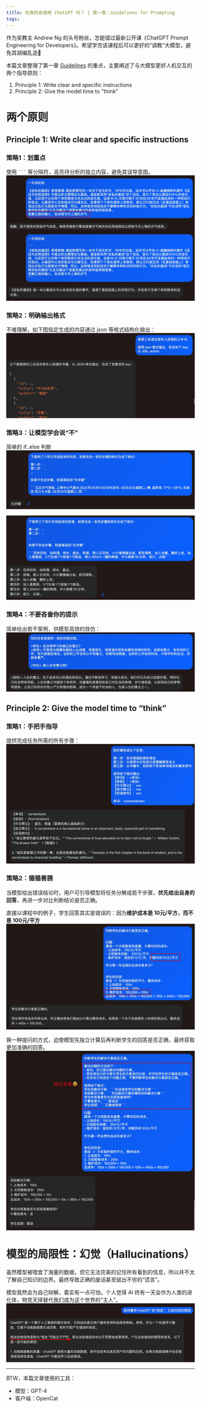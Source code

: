 ```yaml
---
title: 你真的会使用 ChatGPT 吗？ | 第一章：Guidelines for Prompting
tags:
---
```


作为吴教主 Andrew Ng 的头号粉丝，怎能错过最新公开课《ChatGPT Prompt Engineering for Developers》。希望学完该课程后可以更好的“调教”大模型，避免其胡编乱造🤣

本篇文章整理了第一章 [Guidelines](https://learn.deeplearning.ai/chatgpt-prompt-eng/lesson/2/guidelines) 的重点，主要阐述了与大模型更好人机交互的两个指导原则：
1. Principle 1: Write clear and specific instructions
2. Principle 2: Give the model time to "think"

<!--more-->

# 两个原则

## Principle 1: Write clear and specific instructions

### 策略1：划重点
使用 ```` ``` ```` 等分隔符，高亮待分析的独立内容，避免其误导意图。
![](../images/blog/2021-09-04-jvm-note/16830723690948.jpg)

### 策略2：明确输出格式
不难理解，如下图指定生成的内容通过 json 等格式结构化输出：
![](../images/blog/2021-09-04-jvm-note/16830192018694.jpg)

### 策略3：让模型学会说“不”
简单的 if..else 判断
![](../images/blog/2021-09-04-jvm-note/16830196562591.jpg)

![](../images/blog/2021-09-04-jvm-note/16830195655015.jpg)

### 策略4：不要吝啬你的提示
简单给出若干案例，供模型高效的效仿：
![](../images/blog/2021-09-04-jvm-note/16830200654353.jpg)


## Principle 2: Give the model time to “think”

### 策略1：手把手指导
提供完成任务所需的所有步骤：
![](../images/blog/2021-09-04-jvm-note/16830282120339.jpg)

### 策略2：循循善誘
当模型给出错误结论时，用户可引导模型将任务分解成若干步骤，**优先给出自身的回答**，再进一步对比判断结论是否正确。

直接以课程中的例子，学生回答其实是错误的：因为**维护成本是 10元/平方，而不是 100元/平方**
![](../images/blog/2021-09-04-jvm-note/16830310966012.jpg)

换一种提问的方式，迫使模型先独立计算后再判断学生的回答是否正确，最终获取更加准确的回答。
![](../images/blog/2021-09-04-jvm-note/16830316216662.jpg)

# 模型的局限性：幻觉（Hallucinations）
虽然模型被喂食了海量的数据，但它无法完美的记住所有看到的信息，所以并不太了解自己知识的边界。最终导致正确的废话甚至层出不穷的“谎言”。

模型竟然会为自己辩解，着实有一点可怕。个人觉得 AI 终有一天会作为人类的进化体，物竞天择替代我们成为这个世界的“主人”。
![](../images/blog/2021-09-04-jvm-note/16830318949352.jpg)
    
---

BTW，本篇文章使用的工具：
- 模型：GPT-4
- 客户端：OpenCat
